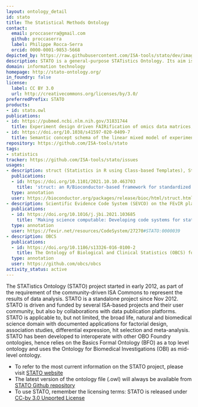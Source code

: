 ```yaml
---
layout: ontology_detail
id: stato
title: The Statistical Methods Ontology
contact:
  email: proccaserra@gmail.com
  github: proccaserra
  label: Philippe Rocca-Serra
  orcid: 0000-0001-9853-5668
depicted_by: https://raw.githubusercontent.com/ISA-tools/stato/dev/images/stato-logo-3.png
description: STATO is a general-purpose STATistics Ontology. Its aim is to provide coverage for processes such as statistical tests, their conditions of application, and information needed or resulting from statistical methods, such as probability distributions, variables, spread and variation metrics. STATO also covers aspects of experimental design and description of plots and graphical representations commonly used to provide visual cues of data distribution or layout and to assist review of the results.
domain: information technology
homepage: http://stato-ontology.org/
in_foundry: false
license:
  label: CC BY 3.0
  url: http://creativecommons.org/licenses/by/3.0/
preferredPrefix: STATO
products:
- id: stato.owl
publications:
- id: https://pubmed.ncbi.nlm.nih.gov/31831744
  title: Experiment design driven FAIRification of omics data matrices, an exemplar
- id: https://doi.org/10.1038/s41597-020-0409-7
  title: Semantic concept schema of the linear mixed model of experimental observations
repository: https://github.com/ISA-tools/stato
tags:
- statistics
tracker: https://github.com/ISA-tools/stato/issues
usages:
- description: struct (Statistics in R using Class-based Templates), Struct integrates with the STATistics Ontology to ensure consistent reporting and maximizes semantic interoperability
  publications:
  - id: https://doi.org/10.1101/2021.10.10.463703
    title: 'struct: an R/Bioconductor-based framework for standardized metabolomics data analysis and beyond'
  type: annotation
  user: https://bioconductor.org/packages/release/bioc/html/struct.html
- description: Scientific Evidence Code System (SEVCO) on the FEvIR platform. The FEvIR Platform includes many Builder Tools to create FHIR Resources without requiring expertise in FHIR or JSON, and Converter Tools to convert structured data to FHIR Resources
  publications:
  - id: https://doi.org/10.1016/j.jbi.2021.103685
    title: 'Making science computable: Developing code systems for statistics, study design, and risk of bias'
  type: annotation
  user: https://fevir.net/resources/CodeSystem/27270#STATO:0000039
- description: OBCS
  publications:
  - id: https://doi.org/10.1186/s13326-016-0100-2
    title: The Ontology of Biological and Clinical Statistics (OBCS) for standardized and reproducible statistical analysis
  type: annotation
  user: https://github.com/obcs/obcs
activity_status: active
---
```


The STATistics Ontology (STATO) project started in early 2012, as part of the requirement of the community-driven ISA Commons to represent the results of data analysis. STATO is a standalone project since Nov 2012. STATO is driven and funded by several ISA-based projects and their user community, but also by collaborations with data publication platforms. STATO is applicable to, but not limited, the broad life, natural and biomedical science domain with documented applications for factorial design, association studies, differential expression, hit selection and meta-analysis. STATO has been developed to interoperate with other OBO Foundry ontologies, hence relies on the Basics Formal Ontology (BFO) as a top level ontology and uses the Ontology for Biomedical Investigations (OBI) as mid-level ontology.

 * To refer to the most current  information on the STATO project, please visit [STATO website](http://stato-ontology.org/)
 * The latest version of the ontology file (.owl) will always be available from [STATO Github repository]()
 * To use STATO, remember the licensing terms: STATO is released under [CC-by 3.0 Unported License](http://creativecommons.org/licenses/by/3.0/)
